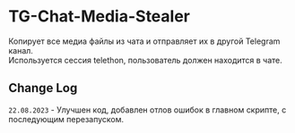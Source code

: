 # TG-Chat-Media-Stealer
Копирует все медиа файлы из чата и отправляет их в другой Telegram канал.  
Используется сессия telethon, пользователь должен находится в чате.

## Change Log
`22.08.2023` - Улучшен код, добавлен отлов ошибок в главном скрипте, с последующим перезапуском.
